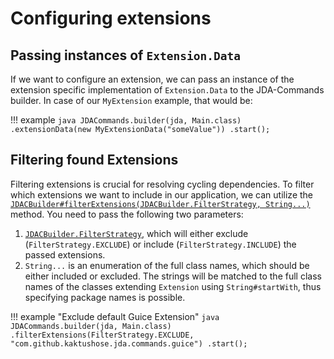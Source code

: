 # Configuring extensions

## Passing instances of `Extension.Data`
If we want to configure an extension, we can pass an instance of the extension specific implementation of `Extension.Data`
to the JDA-Commands builder. In case of our `MyExtension` example, that would be:

!!! example
    ```java
    JDACommands.builder(jda, Main.class)
       .extensionData(new MyExtensionData("someValue"))
       .start();
    ```



## Filtering found Extensions
Filtering extensions is crucial for resolving cycling dependencies.
To filter which extensions we want to include in our application, we can utilize the
[`JDACBuilder#filterExtensions(JDACBuilder.FilterStrategy, String...)`](https://kaktushose.github.io/jda-commands/javadocs/4/io.github.kaktushose.jda.commands.core/com/github/kaktushose/jda/commands/JDACBuilder.html#filterExtensions(com.github.kaktushose.jda.commands.JDACBuilder.FilterStrategy,java.lang.String...))
method. You need to pass the following two parameters:

1. [`JDACBuilder.FilterStrategy`](https://kaktushose.github.io/jda-commands/javadocs/4/io.github.kaktushose.jda.commands.core/com/github/kaktushose/jda/commands/JDACBuilder.FilterStrategy.html),
   which will either exclude (`FilterStrategy.EXCLUDE`) or include (`FilterStrategy.INCLUDE`) the passed extensions.
2. `String...` is an enumeration of the full class names, which should be either included or excluded.
   The strings will be matched to the full class names of the classes extending `Extension` using `String#startWith`, thus
   specifying package names is possible.

!!! example "Exclude default Guice Extension"
    ```java
    JDACommands.builder(jda, Main.class)
            .filterExtensions(FilterStrategy.EXCLUDE, "com.github.kaktushose.jda.commands.guice")
            .start();
    ```
